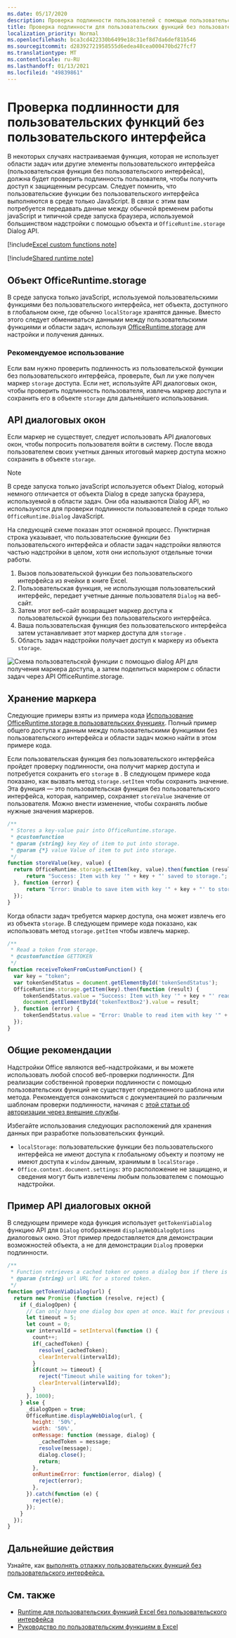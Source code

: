 ```yaml
---
ms.date: 05/17/2020
description: Проверка подлинности пользователей с помощью пользовательских функций в Excel, которые не используют области задач.
title: Проверка подлинности для пользовательских функций без пользовательского интерфейса
localization_priority: Normal
ms.openlocfilehash: bca3cd422330b6499e18c31ef8d7da6def81b546
ms.sourcegitcommit: d28392721958555d6edea48cea000470bd27fcf7
ms.translationtype: MT
ms.contentlocale: ru-RU
ms.lasthandoff: 01/13/2021
ms.locfileid: "49839861"
---
```

# <a name="authentication-for-ui-less-custom-functions"></a>Проверка подлинности для пользовательских функций без пользовательского интерфейса

В некоторых случаях настраиваемая функция, которая не использует области задач или другие элементы пользовательского интерфейса (пользовательская функция без пользовательского интерфейса), должна будет проверить подлинность пользователя, чтобы получить доступ к защищенным ресурсам. Следует помнить, что пользовательские функции без пользовательского интерфейса выполняются в среде только JavaScript. В связи с этим вам потребуется передавать данные между обычной временем работы javaScript и типичной среде запуска браузера, используемой большинством надстройки с помощью объекта и `OfficeRuntime.storage` Dialog API.

[!include[Excel custom functions note](../includes/excel-custom-functions-note.md)]

[!include[Shared runtime note](../includes/shared-runtime-note.md)]

## <a name="officeruntimestorage-object"></a>Объект OfficeRuntime.storage

В среде запуска только javaScript, используемой пользовательскими функциями без пользовательского интерфейса, нет объекта, доступного в глобальном окне, где обычно `localStorage` хранятся данные. Вместо этого следует обмениваться данными между пользовательскими функциями и области задач, используя [OfficeRuntime.storage](/javascript/api/office-runtime/officeruntime.storage) для настройки и получения данных.

### <a name="suggested-usage"></a>Рекомендуемое использование

Если вам нужно проверить подлинность из пользовательской функции без пользовательского интерфейса, проверьте, был ли уже получен маркер `storage` доступа. Если нет, используйте API диалоговых окон, чтобы проверить подлинность пользователя, извлечь маркер доступа и сохранить его в объекте `storage` для дальнейшего использования.

## <a name="dialog-api"></a>API диалоговых окон

Если маркер не существует, следует использовать API диалоговых окон, чтобы попросить пользователя войти в систему. После ввода пользователем своих учетных данных итоговый маркер доступа можно сохранить в объекте `storage`.

> [!NOTE]
> В среде запуска только javaScript используется объект Dialog, который немного отличается от объекта Dialog в среде запуска браузера, используемой в области задач. Они оба называются Dialog API, но используются для проверки подлинности пользователей в среде только `OfficeRuntime.Dialog` JavaScript.

На следующей схеме показан этот основной процесс. Пунктирная строка указывает, что пользовательские функции без пользовательского интерфейса и области задач надстройки являются частью надстройки в целом, хотя они используют отдельные точки работы.

1. Вызов пользовательской функции без пользовательского интерфейса из ячейки в книге Excel.
2. Пользовательская функция, не использующая пользовательский интерфейс, передает учетные данные пользователя `Dialog` на веб-сайт.
3. Затем этот веб-сайт возвращает маркер доступа к пользовательской функции без пользовательского интерфейса.
4. Ваша пользовательская функция без пользовательского интерфейса затем устанавливает этот маркер доступа для `storage` .
5. Область задач надстройки получает доступ к маркеру из объекта `storage`.

![Схема пользовательской функции с помощью dialog API для получения маркера доступа, а затем поделиться маркером с области задач через API OfficeRuntime.storage.](../images/authentication-diagram.png "Схема проверки подлинности.")

## <a name="storing-the-token"></a>Хранение маркера

Следующие примеры взяты из примера кода [Использование OfficeRuntime.storage в пользовательских функциях](https://github.com/OfficeDev/PnP-OfficeAddins/tree/master/Excel-custom-functions/AsyncStorage). Полный пример общего доступа к данным между пользовательскими функциями без пользовательского интерфейса и области задач можно найти в этом примере кода.

Если пользовательская функция без пользовательского интерфейса пройдет проверку подлинности, она получит маркер доступа и потребуется сохранить его `storage` в . В следующем примере кода показано, как вызвать метод `storage.setItem` чтобы сохранить значение. Эта функция — это пользовательская функция без пользовательского интерфейса, которая, например, сохраняет `storeValue` значение от пользователя. Можно внести изменение, чтобы сохранять любые нужные значения маркеров.

```js
/**
 * Stores a key-value pair into OfficeRuntime.storage.
 * @customfunction
 * @param {string} key Key of item to put into storage.
 * @param {*} value Value of item to put into storage.
 */
function storeValue(key, value) {
  return OfficeRuntime.storage.setItem(key, value).then(function (result) {
      return "Success: Item with key '" + key + "' saved to storage.";
  }, function (error) {
      return "Error: Unable to save item with key '" + key + "' to storage. " + error;
  });
}
```

Когда области задач требуется маркер доступа, она может извлечь его из объекта `storage`. В следующем примере кода показано, как использовать метод `storage.getItem` чтобы извлечь маркер.

```js
/**
 * Read a token from storage.
 * @customfunction GETTOKEN
 */
function receiveTokenFromCustomFunction() {
  var key = "token";
  var tokenSendStatus = document.getElementById('tokenSendStatus');
  OfficeRuntime.storage.getItem(key).then(function (result) {
     tokenSendStatus.value = "Success: Item with key '" + key + "' read from storage.";
     document.getElementById('tokenTextBox2').value = result;
  }, function (error) {
     tokenSendStatus.value = "Error: Unable to read item with key '" + key + "' from storage. " + error;
  });
}
```

## <a name="general-guidance"></a>Общие рекомендации

Надстройки Office являются веб-надстройками, и вы можете использовать любой способ веб-проверки подлинности. Для реализации собственной проверки подлинности с помощью пользовательских функций не существует определенного шаблона или метода. Рекомендуется ознакомиться с документацией по различным шаблонам проверки подлинности, начиная с [этой статьи об авторизации через внешние службы](../develop/auth-external-add-ins.md).  

Избегайте использования следующих расположений для хранения данных при разработке пользовательских функций.  

- `localStorage`: пользовательские функции без пользовательского интерфейса не имеют доступа к глобальному объекту и поэтому не имеют доступа к `window` данным, хранимым в `localStorage` .
- `Office.context.document.settings`: это расположение не защищено, и сведения могут быть извлечены любым пользователем с помощью надстройки.

## <a name="dialog-box-api-example"></a>Пример API диалоговых окной

В следующем примере кода функция использует `getTokenViaDialog` функцию API для `Dialog` отображения `displayWebDialogOptions` диалоговых окно. Этот пример предоставляется для демонстрации возможностей объекта, а не для демонстрации `Dialog` проверки подлинности.

```JavaScript
/**
 * Function retrieves a cached token or opens a dialog box if there is no saved token. Note that this is not a sufficient example of authentication but is intended to show the capabilities of the Dialog object.
 * @param {string} url URL for a stored token.
 */
function getTokenViaDialog(url) {
  return new Promise (function (resolve, reject) {
    if (_dialogOpen) {
      // Can only have one dialog box open at once. Wait for previous dialog box's token.
      let timeout = 5;
      let count = 0;
      var intervalId = setInterval(function () {
        count++;
        if(_cachedToken) {
          resolve(_cachedToken);
          clearInterval(intervalId);
        }
        if(count >= timeout) {
          reject("Timeout while waiting for token");
          clearInterval(intervalId);
        }
      }, 1000);
    } else {
      _dialogOpen = true;
      OfficeRuntime.displayWebDialog(url, {
        height: '50%',
        width: '50%',
        onMessage: function (message, dialog) {
          _cachedToken = message;
          resolve(message);
          dialog.close();
          return;
        },
        onRuntimeError: function(error, dialog) {
          reject(error);
        },
      }).catch(function (e) {
        reject(e);
      });
    }
  });
}
```

## <a name="next-steps"></a>Дальнейшие действия
Узнайте, как [выполнять отлажку пользовательских функций без пользовательского интерфейса.](custom-functions-debugging.md)

## <a name="see-also"></a>См. также

* [Runtime для пользовательских функций Excel без пользовательского интерфейса](custom-functions-runtime.md)
* [Руководство по пользовательским функциям в Excel](../tutorials/excel-tutorial-create-custom-functions.md)